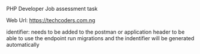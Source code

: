PHP Developer Job assessment task

Web Url: https://techcoders.com.ng

identifier: needs to be added to the postman or application header  to be able to use the endpoint
run migrations and the indentifier will be generated automatically